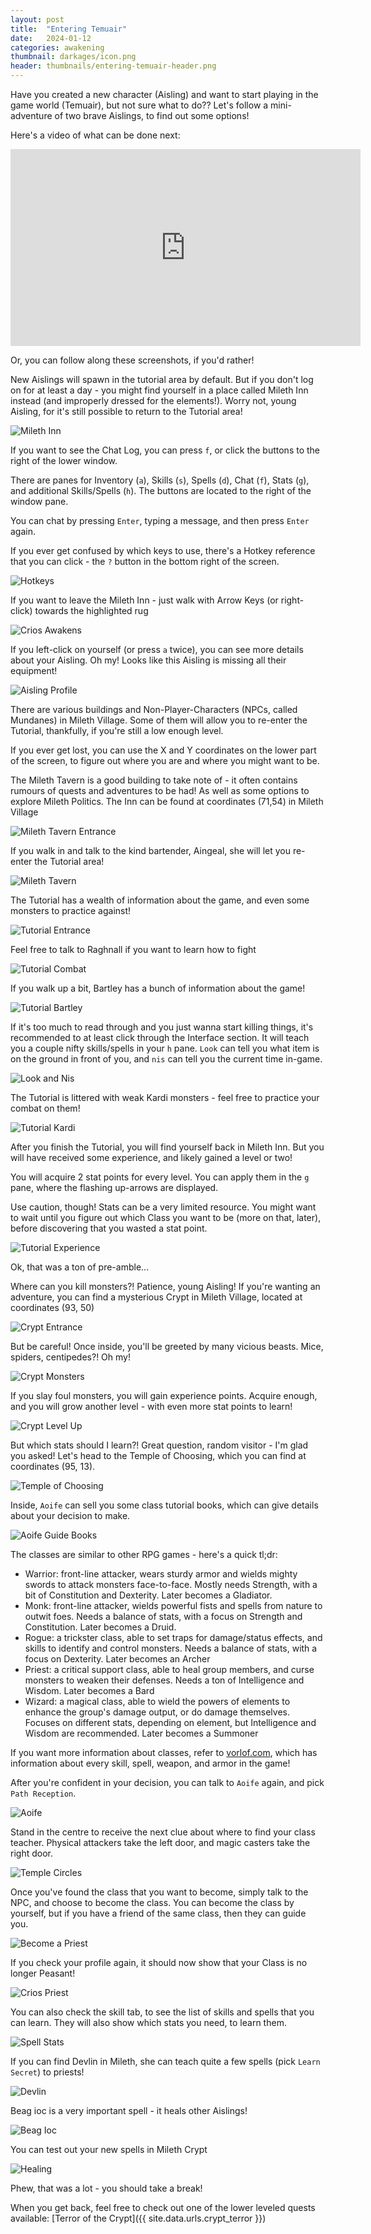 ```yaml
---
layout: post
title:  "Entering Temuair"
date:   2024-01-12
categories: awakening
thumbnail: darkages/icon.png
header: thumbnails/entering-temuair-header.png
---
```


Have you created a new character (Aisling) and want to start playing in the game world (Temuair), but not sure what to do?? Let's follow a mini-adventure of two brave Aislings, to find out some options!

Here's a video of what can be done next:

<iframe width="560" height="315" src="https://www.youtube.com/embed/QtC6EF-nuJo?si=9c8IQKgnHGBPbTZE" title="YouTube video player" frameborder="0" allow="accelerometer; autoplay; clipboard-write; encrypted-media; gyroscope; picture-in-picture; web-share" allowfullscreen></iframe>


Or, you can follow along these screenshots, if you'd rather!

New Aislings will spawn in the tutorial area by default. But if you don't log on for at least a day - you might find yourself in a place called Mileth Inn instead (and improperly dressed for the elements!). Worry not, young Aisling, for it's still possible to return to the Tutorial area!

![Mileth Inn](/assets/img/awakening/me/crios/mileth-inn.png)

If you want to see the Chat Log, you can press `f`, or click the buttons to the right of the lower window.

There are panes for Inventory (`a`), Skills (`s`), Spells (`d`), Chat (`f`), Stats (`g`), and additional Skills/Spells (`h`). The buttons are located to the right of the window pane.

You can chat by pressing `Enter`, typing a message, and then press `Enter` again.

If you ever get confused by which keys to use, there's a Hotkey reference that you can click - the `?` button in the bottom right of the screen.

![Hotkeys](/assets/img/darkages/hotkeys.png)

If you want to leave the Mileth Inn - just walk with Arrow Keys (or right-click) towards the highlighted rug

![Crios Awakens](/assets/img/awakening/me/crios/crios-awakens.png)

If you left-click on yourself (or press `a` twice), you can see more details about your Aisling. Oh my! Looks like this Aisling is missing all their equipment!

![Aisling Profile](/assets/img/awakening/me/crios/aisling-self.png)

There are various buildings and Non-Player-Characters (NPCs, called Mundanes) in Mileth Village. Some of them will allow you to re-enter the Tutorial, thankfully, if you're still a low enough level.

If you ever get lost, you can use the X and Y coordinates on the lower part of the screen, to figure out where you are and where you might want to be.

The Mileth Tavern is a good building to take note of - it often contains rumours of quests and adventures to be had! As well as some options to explore Mileth Politics. The Inn can be found at coordinates (71,54) in Mileth Village

![Mileth Tavern Entrance](/assets/img/awakening/me/crios/mileth-tavern-entrance.png)

If you walk in and talk to the kind bartender, Aingeal, she will let you re-enter the Tutorial area!

![Mileth Tavern](/assets/img/awakening/me/crios/mileth-tavern.png)

The Tutorial has a wealth of information about the game, and even some monsters to practice against!

![Tutorial Entrance](/assets/img/awakening/me/crios/tutorial-entrance.png)

Feel free to talk to Raghnall if you want to learn how to fight

![Tutorial Combat](/assets/img/awakening/me/crios/tutorial-combat.png)

If you walk up a bit, Bartley has a bunch of information about the game!

![Tutorial Bartley](/assets/img/awakening/me/crios/tutorial-bartley.png)

If it's too much to read through and you just wanna start killing things, it's recommended to at least click through the Interface section. It will teach you a couple nifty skills/spells in your `h` pane. `Look` can tell you what item is on the ground in front of you, and `nis` can tell you the current time in-game.

![Look and Nis](/assets/img/awakening/me/crios/tutorial-nis.png)

The Tutorial is littered with weak Kardi monsters - feel free to practice your combat on them!

![Tutorial Kardi](/assets/img/awakening/me/crios/tutorial-kardi.png)

After you finish the Tutorial, you will find yourself back in Mileth Inn. But you will have received some experience, and likely gained a level or two!

You will acquire 2 stat points for every level. You can apply them in the `g` pane, where the flashing up-arrows are displayed.

Use caution, though! Stats can be a very limited resource. You might want to wait until you figure out which Class you want to be (more on that, later), before discovering that you wasted a stat point.

![Tutorial Experience](/assets/img/awakening/me/crios/tutorial-exp.png)

Ok, that was a ton of pre-amble...

Where can you kill monsters?! Patience, young Aisling! If you're wanting an adventure, you can find a mysterious Crypt in Mileth Village, located at coordinates (93, 50)

![Crypt Entrance](/assets/img/awakening/me/crios/mileth-crypt-entrance.png)

But be careful! Once inside, you'll be greeted by many vicious beasts. Mice, spiders, centipedes?! Oh my!

![Crypt Monsters](/assets/img/awakening/me/crios/mileth-crypt-monsters.png)

If you slay foul monsters, you will gain experience points. Acquire enough, and you will grow another level - with even more stat points to learn!

![Crypt Level Up](/assets/img/awakening/me/crios/mileth-crypt-level-up.png)

But which stats should I learn?! Great question, random visitor - I'm glad you asked! Let's head to the Temple of Choosing, which you can find at coordinates (95, 13).

![Temple of Choosing](/assets/img/awakening/me/crios/temple-of-choosing.png)

Inside, `Aoife` can sell you some class tutorial books, which can give details about your decision to make.

![Aoife Guide Books](/assets/img/awakening/me/crios/toc-books.png)

The classes are similar to other RPG games - here's a quick tl;dr:

- Warrior: front-line attacker, wears sturdy armor and wields mighty swords to attack monsters face-to-face. Mostly needs Strength, with a bit of Constitution and Dexterity. Later becomes a Gladiator.
- Monk: front-line attacker, wields powerful fists and spells from nature to outwit foes. Needs a balance of stats, with a focus on Strength and Constitution. Later becomes a Druid.
- Rogue: a trickster class, able to set traps for damage/status effects, and skills to identify and control monsters. Needs a balance of stats, with a focus on Dexterity. Later becomes an Archer
- Priest: a critical support class, able to heal group members, and curse monsters to weaken their defenses. Needs a ton of Intelligence and Wisdom. Later becomes a Bard
- Wizard: a magical class, able to wield the powers of elements to enhance the group's damage output, or do damage themselves. Focuses on different stats, depending on element, but Intelligence and Wisdom are recommended. Later becomes a Summoner

If you want more information about classes, refer to [vorlof.com](https://www.vorlof.com/skills.html), which has information about every skill, spell, weapon, and armor in the game!

After you're confident in your decision, you can talk to `Aoife` again, and pick `Path Reception`.

![Aoife](/assets/img/awakening/me/crios/toc-aoife.png)

Stand in the centre to receive the next clue about where to find your class teacher. Physical attackers take the left door, and magic casters take the right door.

![Temple Circles](/assets/img/awakening/me/crios/stand-in-centre.png)

Once you've found the class that you want to become, simply talk to the NPC, and choose to become the class. You can become the class by yourself, but if you have a friend of the same class, then they can guide you.

![Become a Priest](/assets/img/awakening/me/crios/become-priest.png)

If you check your profile again, it should now show that your Class is no longer Peasant!

![Crios Priest](/assets/img/awakening/me/crios/crios-priest.png)

You can also check the skill tab, to see the list of skills and spells that you can learn. They will also show which stats you need, to learn them.

![Spell Stats](/assets/img/awakening/me/crios/need-stats.png)

If you can find Devlin in Mileth, she can teach quite a few spells (pick `Learn Secret`) to priests!

![Devlin](/assets/img/awakening/me/crios/devlin.png)

Beag ioc is a very important spell - it heals other Aislings!

![Beag Ioc](/assets/img/awakening/me/crios/learn-beag-ioc.png)

You can test out your new spells in Mileth Crypt

![Healing](/assets/img/awakening/me/crios/use-beag-ioc.png)


Phew, that was a lot - you should take a break!

When you get back, feel free to check out one of the lower leveled quests available: [Terror of the Crypt]({{ site.data.urls.crypt_terror }})












